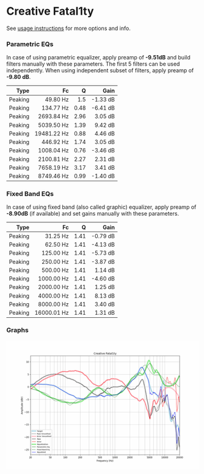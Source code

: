 # Creative Fatal1ty
See [usage instructions](https://github.com/jaakkopasanen/AutoEq#usage) for more options and info.

### Parametric EQs
In case of using parametric equalizer, apply preamp of **-9.51dB** and build filters manually
with these parameters. The first 5 filters can be used independently.
When using independent subset of filters, apply preamp of **-9.80 dB**.

| Type    | Fc          |    Q | Gain     |
|--------:|------------:|-----:|---------:|
| Peaking | 49.80 Hz    | 1.5  | -1.33 dB |
| Peaking | 134.77 Hz   | 0.48 | -6.41 dB |
| Peaking | 2693.84 Hz  | 2.96 | 3.05 dB  |
| Peaking | 5039.50 Hz  | 1.39 | 9.42 dB  |
| Peaking | 19481.22 Hz | 0.88 | 4.46 dB  |
| Peaking | 446.92 Hz   | 1.74 | 3.05 dB  |
| Peaking | 1008.04 Hz  | 0.76 | -3.46 dB |
| Peaking | 2100.81 Hz  | 2.27 | 2.31 dB  |
| Peaking | 7658.19 Hz  | 3.17 | 3.41 dB  |
| Peaking | 8749.46 Hz  | 0.99 | -1.40 dB |

### Fixed Band EQs
In case of using fixed band (also called graphic) equalizer, apply preamp of **-8.90dB**
(if available) and set gains manually with these parameters.

| Type    | Fc          |    Q | Gain     |
|--------:|------------:|-----:|---------:|
| Peaking | 31.25 Hz    | 1.41 | -0.79 dB |
| Peaking | 62.50 Hz    | 1.41 | -4.13 dB |
| Peaking | 125.00 Hz   | 1.41 | -5.73 dB |
| Peaking | 250.00 Hz   | 1.41 | -3.87 dB |
| Peaking | 500.00 Hz   | 1.41 | 1.14 dB  |
| Peaking | 1000.00 Hz  | 1.41 | -4.60 dB |
| Peaking | 2000.00 Hz  | 1.41 | 1.25 dB  |
| Peaking | 4000.00 Hz  | 1.41 | 8.13 dB  |
| Peaking | 8000.00 Hz  | 1.41 | 3.40 dB  |
| Peaking | 16000.01 Hz | 1.41 | 1.31 dB  |

### Graphs
![](./Creative%20Fatal1ty.png)